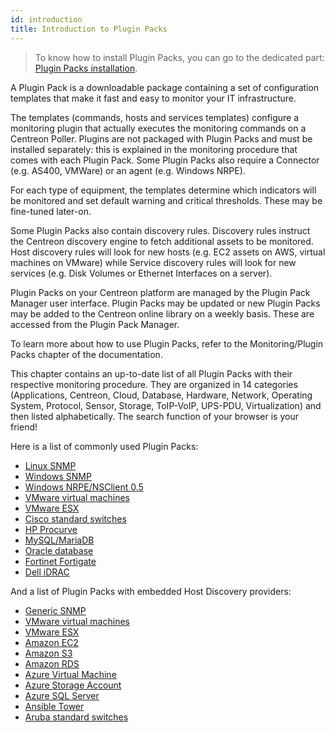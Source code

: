 ```yaml
---
id: introduction
title: Introduction to Plugin Packs
---
```


> To know how to install Plugin Packs, you can go to the dedicated part:
> [Plugin Packs installation](../../monitoring/pluginpacks).

A Plugin Pack is a downloadable package containing a set of configuration
templates that make it fast and easy to monitor your IT infrastructure.

The templates (commands, hosts and services templates) configure a monitoring
plugin that actually executes the monitoring commands on a Centreon Poller.
Plugins are not packaged with Plugin Packs and must be installed separately:
this is explained in the monitoring procedure that comes with each Plugin Pack.
Some Plugin Packs also require a Connector (e.g. AS400, VMWare) or an agent
(e.g. Windows NRPE).

For each type of equipment, the templates determine which indicators will be
monitored and set default warning and critical thresholds. These may be
fine-tuned later-on.

Some Plugin Packs also contain discovery rules. Discovery rules instruct the
Centreon discovery engine to fetch additional assets to be monitored. Host
discovery rules will look for new hosts (e.g. EC2 assets on AWS, virtual
machines on VMware) while Service discovery rules will look for new services
(e.g. Disk Volumes or Ethernet Interfaces on a server).

Plugin Packs on your Centreon platform are managed by the Plugin Pack Manager
user interface. Plugin Packs may be updated or new Plugin Packs may be added to
the Centreon online library on a weekly basis. These are accessed from the
Plugin Pack Manager.

To learn more about how to use Plugin Packs, refer to the Monitoring/Plugin
Packs chapter of the documentation.

This chapter contains an up-to-date list of all Plugin Packs with their
respective monitoring procedure. They are organized in 14 categories
(Applications, Centreon, Cloud, Database, Hardware, Network, Operating System,
Protocol, Sensor, Storage, ToIP-VoIP, UPS-PDU, Virtualization) and then listed
alphabetically. The search function of your browser is your friend\!

Here is a list of commonly used Plugin Packs:

- [Linux SNMP](procedures/operatingsystems-linux-snmp)
- [Windows SNMP](procedures/operatingsystems-windows-snmp)
- [Windows NRPE/NSClient 0.5](procedures/operatingsystems-windows-nsclient-05-nrpe)
- [VMware virtual machines](procedures/virtualization-vmware2-vm)
- [VMware ESX](procedures/virtualization-vmware2-esx)
- [Cisco standard switches](procedures/network-cisco-standard-snmp)
- [HP Procurve](procedures/network-switchs-hp-procurve-snmp)
- [MySQL/MariaDB](procedures/applications-databases-mysql)
- [Oracle database](procedures/applications-databases-oracle)
- [Fortinet Fortigate](procedures/network-firewalls-fortinet-fortigate-snmp)
- [Dell iDRAC](procedures/hardware-servers-dell-idrac-snmp)

And a list of Plugin Packs with embedded Host Discovery providers:

- [Generic SNMP](procedures/applications-protocol-snmp)
- [VMware virtual machines](procedures/virtualization-vmware2-vm)
- [VMware ESX](procedures/virtualization-vmware2-esx)
- [Amazon EC2](procedures/cloud-aws-ec2)
- [Amazon S3](procedures/cloud-aws-s3)
- [Amazon RDS](procedures/cloud-aws-rds)
- [Azure Virtual Machine](procedures/cloud-azure-compute-virtualmachine)
- [Azure Storage Account](procedures/cloud-azure-storage-storageaccount)
- [Azure SQL Server](procedures/cloud-azure-database-sqlserver)
- [Ansible Tower](procedures/applications-ansible-tower)
- [Aruba standard switches](procedures/network-switchs-aruba-standard-snmp)
